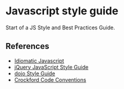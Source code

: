 # Javascript style guide

Start of a JS Style and Best Practices Guide.

## References

* [Idiomatic Javascript](https://github.com/rwldrn/idiomatic.js)
* [jQuery JavaScript Style Guide](http://contribute.jquery.org/style-guide/js/)
* [dojo Style Guide](http://dojotoolkit.org/community/styleGuide)
* [Crockford Code Conventions](http://javascript.crockford.com/code.html)

